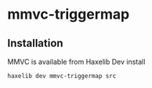 mmvc-triggermap
===============

Installation
------------

MMVC is available from Haxelib Dev install

	haxelib dev mmvc-triggermap src
